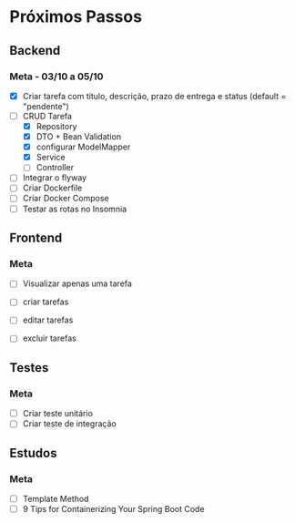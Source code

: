 # Próximos Passos

## Backend
### Meta - 03/10 a 05/10
- [x] Criar tarefa com título, descrição, prazo de entrega e status (default = "pendente")
- [ ] CRUD Tarefa
    - [x] Repository
    - [x] DTO + Bean Validation
    - [x] configurar ModelMapper
    - [x] Service
    - [ ] Controller
- [ ] Integrar o flyway
- [ ] Criar Dockerfile
- [ ] Criar Docker Compose
- [ ] Testar as rotas no Insomnia

## Frontend
### Meta
- [ ] Visualizar apenas uma tarefa
- [ ] criar tarefas
- [ ] editar tarefas
- [ ] excluir tarefas


## Testes
### Meta
- [ ] Criar teste unitário
- [ ] Criar teste de integração

## Estudos
### Meta
- [ ] Template Method
- [ ] 9 Tips for Containerizing Your Spring Boot Code